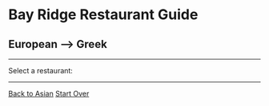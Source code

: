# Bay Ridge Restaurant Guide
## European --> Greek
---
Select a restaurant:

---
[Back to Asian](asian.md)
[Start Over](../home.md) 
